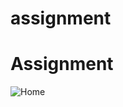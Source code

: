 # assignment
# Assignment
![Home](https://user-images.githubusercontent.com/63794908/89820078-0c717580-db6a-11ea-81e4-f0e0a8cef0b3.png)
